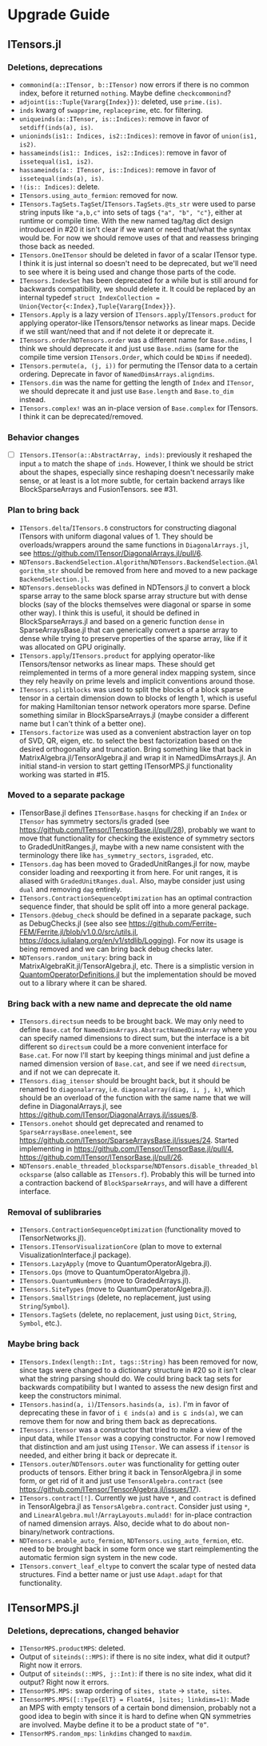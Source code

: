 # Upgrade Guide

## ITensors.jl

### Deletions, deprecations

- `commonind(a::ITensor, b::ITensor)` now errors if there is no common index, before it returned `nothing`. Maybe define `checkcommonind`?
- `adjoint(is::Tuple{Vararg{Index}})`: deleted, use `prime.(is)`.
- `inds` kwarg of `swapprime`, `replaceprime`, etc. for filtering.
- `uniqueinds(a::ITensor, is::Indices)`: remove in favor of `setdiff(inds(a), is)`.
- `unioninds(is1:: Indices, is2::Indices)`: remove in favor of `union(is1, is2)`.
- `hassameinds(is1:: Indices, is2::Indices)`: remove in favor of `issetequal(is1, is2)`.
- `hassameinds(a:: ITensor, is::Indices)`: remove in favor of `issetequal(inds(a), is)`.
- `!(is:: Indices)`: delete.
- `ITensors.using_auto_fermion`: removed for now.
- `ITensors.TagSets.TagSet`/`ITensors.TagSets.@ts_str` were used to parse string inputs like `"a,b,c"` into sets of tags `{"a", "b", "c"}`, either at runtime or compile time. With the new named tag/tag dict design introduced in #20 it isn't clear if we want or need that/what the syntax would be. For now we should remove uses of that and reassess bringing those back as needed.
- `ITensors.OneITensor` should be deleted in favor of a scalar ITensor type. I think it is just internal so doesn't need to be deprecated, but we'll need to see where it is being used and change those parts of the code.
- `ITensors.IndexSet` has been deprecated for a while but is still around for backwards compatibility, we should delete it. It could be replaced by an internal typedef `struct IndexCollection = Union{Vector{<:Index},Tuple{Vararg{Index}}}`.
- `ITensors.Apply` is a lazy version of `ITensors.apply`/`ITensors.product` for applying operator-like ITensors/tensor networks as linear maps. Decide if we still want/need that and if not delete it or deprecate it.
- `ITensors.order`/`NDTensors.order` was a different name for `Base.ndims`, I think we should deprecate it and just use `Base.ndims` (same for the compile time version `ITensors.Order`, which could be `NDims` if needed).
- `ITensors.permute(a, (j, i))` for permuting the ITensor data to a certain ordering. Deprecate in favor of `NamedDimsArrays.aligndims`.
- `ITensors.dim` was the name for getting the length of `Index` and `ITensor`, we should deprecate it and just use `Base.length` and `Base.to_dim` instead.
- `ITensors.complex!` was an in-place version of `Base.complex` for ITensors. I think it can be deprecated/removed.

### Behavior changes

- [ ] `ITensors.ITensor(a::AbstractArray, inds)`: previously it reshaped the input `a` to match the shape of `inds`. However, I think we should be strict about the shapes, especially since reshaping doesn't necessarily make sense, or at least is a lot more subtle, for certain backend arrays like BlockSparseArrays and FusionTensors. see #31.

### Plan to bring back

- `ITensors.delta`/`ITensors.δ` constructors for constructing diagonal ITensors with uniform diagonal values of 1. They should be overloads/wrappers around the same functions in `DiagonalArrays.jl`, see https://github.com/ITensor/DiagonalArrays.jl/pull/6.
- `NDTensors.BackendSelection.Algorithm`/`NDTensors.BackendSelection.@Algorithm_str` should be removed from here and moved to a new package `BackendSelection.jl`.
- `NDTensors.denseblocks` was defined in NDTensors.jl to convert a block sparse array to the same block sparse array structure but with dense blocks (say of the blocks themselves were diagonal or sparse in some other way). I think this is useful, it should be defined in BlockSparseArrays.jl and based on a generic function `dense` in SparseArraysBase.jl that can generically convert a sparse array to dense while trying to preserve properties of the sparse array, like if it was allocated on GPU originally.
- `ITensors.apply`/`ITensors.product` for applying operator-like ITensors/tensor networks as linear maps. These should get reimplemented in terms of a more general index mapping system, since they rely heavily on prime levels and implicit conventions around those.
- `ITensors.splitblocks` was used to split the blocks of a block sparse tensor in a certain dimension down to blocks of length 1, which is useful for making Hamiltonian tensor network operators more sparse. Define something similar in BlockSparseArrays.jl (maybe consider a different name but I can't think of a better one).
- `ITensors.factorize` was used as a convenient abstraction layer on top of SVD, QR, eigen, etc. to select the best factorization based on the desired orthogonality and truncation. Bring something like that back in MatrixAlgebra.jl/TensorAlgebra.jl and wrap it in NamedDimsArrays.jl. An initial stand-in version to start getting ITensorMPS.jl functionality working was started in #15.

### Moved to a separate package

- ITensorBase.jl defines `ITensorBase.hasqns` for checking if an `Index` or `ITensor` has symmetry sectors/is graded (see https://github.com/ITensor/ITensorBase.jl/pull/28), probably we want to move that functionality for checking the existence of symmetry sectors to GradedUnitRanges.jl, maybe with a new name consistent with the terminology there like `has_symmetry_sectors`, `isgraded`, etc.
- `ITensors.dag` has been moved to GradedUnitRanges.jl for now, maybe consider loading and reexporting it from here. For unit ranges, it is aliased with `GradedUnitRanges.dual`. Also, maybe consider just using `dual` and removing `dag` entirely.
- `ITensors.ContractionSequenceOptimization` has an optimal contraction sequence finder, that should be split off into a more general package.
- `ITensors.@debug_check` should be defined in a separate package, such as DebugChecks.jl (see also see https://github.com/Ferrite-FEM/Ferrite.jl/blob/v1.0.0/src/utils.jl, https://docs.julialang.org/en/v1/stdlib/Logging). For now its usage is being removed and we can bring back debug checks later.
- `NDTensors.random_unitary`: bring back in MatrixAlgebraKit.jl/TensorAlgebra.jl, etc. There is a simplistic version in [QuantomOperatorDefinitions.jl](https://github.com/ITensor/QuantumOperatorDefinitions.jl/pull/14) but the implementation should be moved out to a library where it can be shared.

### Bring back with a new name and deprecate the old name

- `ITensors.directsum` needs to be brought back. We may only need to define `Base.cat` for `NamedDimsArrays.AbstractNamedDimsArray` where you can specify named dimensions to direct sum, but the interface is a bit different so `directsum` could be a more convenient interface for `Base.cat`. For now I'll start by keeping things minimal and just define a named dimension version of `Base.cat`, and see if we need `directsum`, and if not we can deprecate it.
- `ITensors.diag_itensor` should be brought back, but it should be renamed to `diagonalarray`, i.e. `diagonalarray(diag, i, j, k)`, which should be an overload of the function with the same name that we will define in DiagonalArrays.jl, see https://github.com/ITensor/DiagonalArrays.jl/issues/8.
- `ITensors.onehot` should get deprecated and renamed to `SparseArraysBase.oneelement`, see https://github.com/ITensor/SparseArraysBase.jl/issues/24. Started implementing in https://github.com/ITensor/ITensorBase.jl/pull/4, https://github.com/ITensor/ITensorBase.jl/pull/26.
- `NDTensors.enable_threaded_blocksparse`/`NDTensors.disable_threaded_blocksparse` (also callable as `ITensors.f`). Probably this will be turned into a contraction backend of `BlockSparseArrays`, and will have a different interface.

### Removal of sublibraries

- `ITensors.ContractionSequenceOptimization` (functionality moved to ITensorNetworks.jl).
- `ITensors.ITensorVisualizationCore` (plan to move to external VisualizationInterface.jl package).
- `ITensors.LazyApply` (move to QuantumOperatorAlgebra.jl).
- `ITensors.Ops` (move to QuantumOperatorAlgebra.jl).
- `ITensors.QuantumNumbers` (move to GradedArrays.jl).
- `ITensors.SiteTypes` (move to QuantumOperatorAlgebra.jl).
- `ITensors.SmallStrings` (delete, no replacement, just using `String`/`Symbol`).
- `ITensors.TagSets` (delete, no replacement, just using `Dict`, `String`, `Symbol`, etc.).

### Maybe bring back

- `ITensors.Index(length::Int, tags::String)` has been removed for now, since tags were changed to a dictionary structure in #20 so it isn't clear what the string parsing should do. We could bring back tag sets for backwards compatibility but I wanted to assess the new design first and keep the constructors minimal.
- `ITensors.hasind(a, i)`/`ITensors.hasinds(a, is)`. I'm in favor of deprecating these in favor of `i ∈ inds(a)` and `is ⊆ inds(a)`, we can remove them for now and bring them back as deprecations.
- `ITensors.itensor` was a constructor that tried to make a view of the input data, while `ITensor` was a copying constructor. For now I removed that distinction and am just using `ITensor`. We can assess if `itensor` is needed, and either bring it back or deprecate it.
- `ITensors.outer`/`NDTensors.outer` was functionality for getting outer products of tensors. Either bring it back in TensorAlgebra.jl in some form, or get rid of it and just use `TensorAlgebra.contract` (see https://github.com/ITensor/TensorAlgebra.jl/issues/17).
- `ITensors.contract[!]`. Currently we just have `*`, and `contract` is defined in TensorAlgebra.jl as `TensorsAlgebra.contract`. Consider just using `*`, and `LinearAlgebra.mul!`/`ArrayLayouts.muladd!` for in-place contraction of named dimension arrays. Also, decide what to do about non-binary/network contractions.
- `NDTensors.enable_auto_fermion`, `NDTensors.using_auto_fermion`, etc. need to be brought back in some form once we start reimplementing the automatic fermion sign system in the new code.
- `ITensors.convert_leaf_eltype` to convert the scalar type of nested data structures. Find a better name or just use `Adapt.adapt` for that functionality.

## ITensorMPS.jl

### Deletions, deprecations, changed behavior

- `ITensorMPS.productMPS`: deleted.
- Output of `siteinds(::MPS)`: if there is no site index, what did it output? Right now it errors.
- Output of `siteinds(::MPS, j::Int)`: if there is no site index, what did it output? Right now it errors.
- `ITensorMPS.MPS:` swap ordering of `sites, state` -> `state, sites`.
- `ITensorMPS.MPS([::Type{ElT} = Float64, ]sites; linkdims=1)`: Made an MPS with empty tensors of a certain bond dimension, probably not a good idea to begin with since it is hard to define when QN symmetries are involved. Maybe define it to be a product state of `”0”`.
- `ITensorMPS.random_mps`: `linkdims` changed to `maxdim`.
